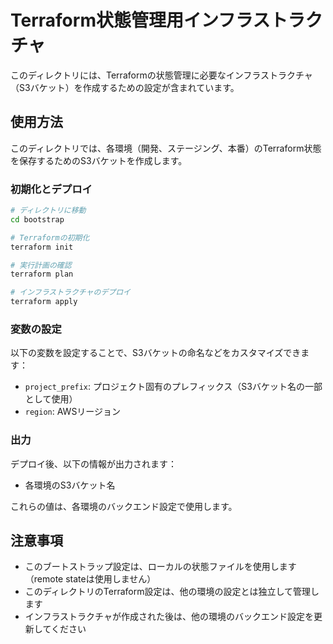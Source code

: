 # Terraform状態管理用インフラストラクチャ

このディレクトリには、Terraformの状態管理に必要なインフラストラクチャ（S3バケット）を作成するための設定が含まれています。

## 使用方法

このディレクトリでは、各環境（開発、ステージング、本番）のTerraform状態を保存するためのS3バケットを作成します。

### 初期化とデプロイ

```bash
# ディレクトリに移動
cd bootstrap

# Terraformの初期化
terraform init

# 実行計画の確認
terraform plan

# インフラストラクチャのデプロイ
terraform apply
```

### 変数の設定

以下の変数を設定することで、S3バケットの命名などをカスタマイズできます：

- `project_prefix`: プロジェクト固有のプレフィックス（S3バケット名の一部として使用）
- `region`: AWSリージョン

### 出力

デプロイ後、以下の情報が出力されます：

- 各環境のS3バケット名

これらの値は、各環境のバックエンド設定で使用します。

## 注意事項

- このブートストラップ設定は、ローカルの状態ファイルを使用します（remote stateは使用しません）
- このディレクトリのTerraform設定は、他の環境の設定とは独立して管理します
- インフラストラクチャが作成された後は、他の環境のバックエンド設定を更新してください 